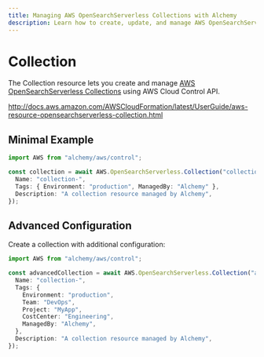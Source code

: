 ```yaml
---
title: Managing AWS OpenSearchServerless Collections with Alchemy
description: Learn how to create, update, and manage AWS OpenSearchServerless Collections using Alchemy Cloud Control.
---
```


# Collection

The Collection resource lets you create and manage [AWS OpenSearchServerless Collections](https://docs.aws.amazon.com/opensearchserverless/latest/userguide/) using AWS Cloud Control API.

http://docs.aws.amazon.com/AWSCloudFormation/latest/UserGuide/aws-resource-opensearchserverless-collection.html

## Minimal Example

```ts
import AWS from "alchemy/aws/control";

const collection = await AWS.OpenSearchServerless.Collection("collection-example", {
  Name: "collection-",
  Tags: { Environment: "production", ManagedBy: "Alchemy" },
  Description: "A collection resource managed by Alchemy",
});
```

## Advanced Configuration

Create a collection with additional configuration:

```ts
import AWS from "alchemy/aws/control";

const advancedCollection = await AWS.OpenSearchServerless.Collection("advanced-collection", {
  Name: "collection-",
  Tags: {
    Environment: "production",
    Team: "DevOps",
    Project: "MyApp",
    CostCenter: "Engineering",
    ManagedBy: "Alchemy",
  },
  Description: "A collection resource managed by Alchemy",
});
```

